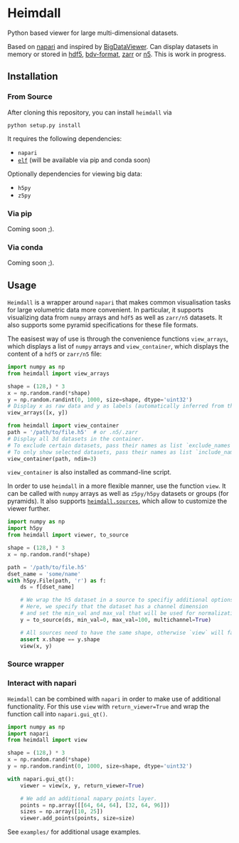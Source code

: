 # Heimdall

Python based viewer for large multi-dimensional datasets.

Based on [napari](https://github.com/napari/napari) and inspired by [BigDataViewer](https://imagej.net/BigDataViewer).
Can display datasets in memory or stored in [hdf5](https://www.hdfgroup.org/solutions/hdf5/),
[bdv-format](https://imagej.net/BigDataViewer#Exporting_Datasets_for_the_BigDataViewer), [zarr](https://github.com/zarr-developers/zarr-python) or [n5](https://github.com/saalfeldlab/n5).
This is work in progress.


## Installation

### From Source

After cloning this repository, you can install `heimdall` via
```
python setup.py install
```
It requires the following dependencies:
- `napari`
- [`elf`](https://github.com/constantinpape/elf) (will be available via pip and conda soon)

Optionally dependencies for viewing big data:
- `h5py`
- `z5py`

### Via pip

Coming soon ;).

### Via conda

Coming soon ;).


## Usage

`Heimdall` is a wrapper around `napari` that makes common visualisation tasks for large volumetric data more convenient.
In particular, it supports visualizing data from `numpy` arrays and `hdf5` as well as `zarr/n5` datasets.
It also supports some pyramid specifications for these file formats.

The easisest way of use is through the convenience functions `view_arrays`, which displays a list of `numpy` arrays and `view_container`, which displays the content of a `hdf5` or `zarr/n5` file:

```python
import numpy as np
from heimdall import view_arrays

shape = (128,) * 3
x = np.random.rand(*shape)
y = np.random.randint(0, 1000, size=shape, dtype='uint32')
# Display x as raw data and y as labels (automatically inferred from the dtypes).
view_arrays([x, y])
```

```python
from heimdall import view_container
path = '/path/to/file.h5'  # or .n5/.zarr
# Display all 3d datasets in the container.
# To exclude certain datasets, pass their names as list `exclude_names`.
# To only show selected datasets, pass their names as list `include_names`.
view_container(path, ndim=3)
```
`view_container` is also installed as command-line script.

In order to use `heimdall` in a more flexible manner, use the function `view`.
It can be called with `numpy` arrays as well as `z5py/h5py` datasets or groups (for pyramids).
It also supports [`heimdall.sources`](ttps://github.com/constantinpape/heimdall/blob/master/heimdall/sources.py), which allow to customize the viewer further.

```python
import numpy as np
import h5py
from heimdall import viewer, to_source

shape = (128,) * 3
x = np.random.rand(*shape)

path = '/path/to/file.h5'
dset_name = 'some/name'
with h5py.File(path, 'r') as f:
    ds = f[dset_name]

    # We wrap the h5 dataset in a source to specifiy additional options.
    # Here, we specify that the dataset has a channel dimension 
    # and set the min_val and max_val that will be used for normalization by napari.
    y = to_source(ds, min_val=0, max_val=100, multichannel=True)

    # All sources need to have the same shape, otherwise `view` will fail.
    assert x.shape == y.shape
    view(x, y)
```

### Source wrapper

### Interact with napari

`Heimdall` can be combined with `napari` in order to make use of additional functionality.
For this use `view` with `return_viewer=True` and wrap the function call into `napari.gui_qt()`.

```python
import numpy as np
import napari
from heimdall import view

shape = (128,) * 3
x = np.random.rand(*shape)
y = np.random.randint(0, 1000, size=shape, dtype='uint32')

with napari.gui_qt():
    viewer = view(x, y, return_viewer=True)

    # We add an additional napary points layer.
    points = np.array([[64, 64, 64], [32, 64, 96]])
    sizes = np.array([10, 25])
    viewer.add_points(points, size=size)
```

See `examples/` for additional usage examples.
